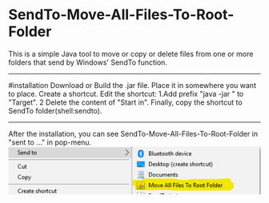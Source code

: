 # SendTo-Move-All-Files-To-Root-Folder

This is a simple Java tool to move or copy or delete files from one or more folders that send by Windows' SendTo function.
***
#installation
Download or Build the .jar file. Place it in somewhere you want to place. Create a shortcut. Edit the shortcut: 1.Add prefix "java -jar " to "Target". 2 Delete the content of "Start in". Finally, copy the shortcut to SendTo folder(shell:sendto).  
***
After the installation, you can see SendTo-Move-All-Files-To-Root-Folder in "sent to ..." in pop-menu.  
![](pic1.png)